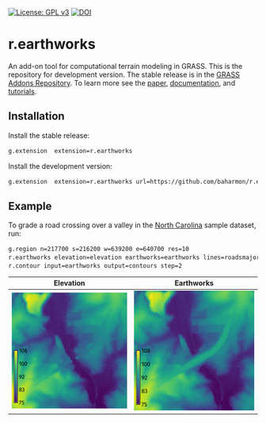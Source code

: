 [![License: GPL v3](https://img.shields.io/badge/License-GPLv3-blue.svg)](https://www.gnu.org/licenses/gpl-3.0)
[![DOI](https://zenodo.org/badge/DOI/10.5281/zenodo.15507391.svg)](https://doi.org/10.5281/zenodo.15507391)

# r.earthworks

An add-on tool for computational terrain modeling in GRASS.
This is the repository for development version. 
The stable release is in the 
[GRASS Addons Repository](https://github.com/OSGeo/grass-addons).
To learn more see the 
[paper](https://raw.githubusercontent.com/baharmon/r.earthworks/main/paper/paper.pdf),
[documentation](https://grass.osgeo.org/grass-stable/manuals/addons/r.earthworks.html),
and [tutorials](https://grass-tutorials.osgeo.org/content/tutorials/earthworks/earthworks.html).

## Installation

Install the stable release:
```bash
g.extension  extension=r.earthworks
```

Install the development version:
```bash
g.extension  extension=r.earthworks url=https://github.com/baharmon/r.earthworks
```

## Example

To grade a road crossing over a valley in the
[North Carolina](https://grass.osgeo.org/sampledata/north_carolina/nc_basic_spm_grass7.zip)
sample dataset, run:

```bash
g.region n=217700 s=216200 w=639200 e=640700 res=10
r.earthworks elevation=elevation earthworks=earthworks lines=roadsmajor z=95 function=linear linear=0.25 operation=fill flat=25
r.contour input=earthworks output=contours step=2
```

| Elevation | Earthworks |
| --------- | ---------- |
| ![Elevation](r_earthworks_07.png) | ![Earthworks](r_earthworks_08.png) |

